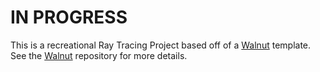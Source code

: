 # IN PROGRESS

This is a recreational Ray Tracing Project based off of a [Walnut](https://github.com/TheCherno/Walnut) template.  See the [Walnut](https://github.com/TheCherno/Walnut) repository for more details.

